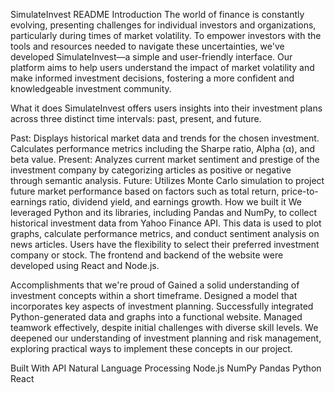 SimulateInvest README
Introduction
The world of finance is constantly evolving, presenting challenges for individual investors and organizations, particularly during times of market volatility. To empower investors with the tools and resources needed to navigate these uncertainties, we've developed SimulateInvest—a simple and user-friendly interface. Our platform aims to help users understand the impact of market volatility and make informed investment decisions, fostering a more confident and knowledgeable investment community.

What it does
SimulateInvest offers users insights into their investment plans across three distinct time intervals: past, present, and future.

Past:
Displays historical market data and trends for the chosen investment.
Calculates performance metrics including the Sharpe ratio, Alpha (α), and beta value.
Present:
Analyzes current market sentiment and prestige of the investment company by categorizing articles as positive or negative through semantic analysis.
Future:
Utilizes Monte Carlo simulation to project future market performance based on factors such as total return, price-to-earnings ratio, dividend yield, and earnings growth.
How we built it
We leveraged Python and its libraries, including Pandas and NumPy, to collect historical investment data from Yahoo Finance API. This data is used to plot graphs, calculate performance metrics, and conduct sentiment analysis on news articles. Users have the flexibility to select their preferred investment company or stock.
The frontend and backend of the website were developed using React and Node.js.

Accomplishments that we're proud of
Gained a solid understanding of investment concepts within a short timeframe.
Designed a model that incorporates key aspects of investment planning.
Successfully integrated Python-generated data and graphs into a functional website.
Managed teamwork effectively, despite initial challenges with diverse skill levels.
We deepened our understanding of investment planning and risk management, exploring practical ways to implement these concepts in our project.


Built With
API
Natural Language Processing
Node.js
NumPy
Pandas
Python
React
